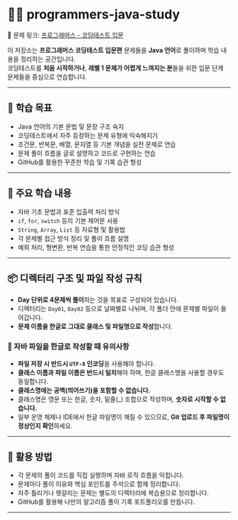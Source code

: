 # 👨‍💻 programmers-java-study

📖 문제 링크: [프로그래머스 - 코딩테스트 입문](https://school.programmers.co.kr/learn/challenges/beginner?order=recent&languages=java)

이 저장소는 **프로그래머스 코딩테스트 입문편** 문제들을 **Java 언어**로 풀이하며 학습 내용을 정리하는 공간입니다.  
코딩테스트를 **처음 시작하거나**, **레벨 1 문제가 어렵게 느껴지는 분**들을 위한 입문 단계 문제들을 중심으로 연습합니다.

---

## 🚀 학습 목표

- Java 언어의 기본 문법 및 문장 구조 숙지  
- 코딩테스트에서 자주 등장하는 문제 유형에 익숙해지기  
- 조건문, 반복문, 배열, 문자열 등 기본 개념을 실전 문제로 연습  
- 문제 풀이 흐름을 글로 설명하고 코드로 구현하는 연습  
- GitHub를 활용한 꾸준한 학습 및 기록 습관 형성

---

## 📌 주요 학습 내용

- 자바 기초 문법과 표준 입출력 처리 방식  
- `if`, `for`, `switch` 등의 기본 제어문 사용  
- `String`, `Array`, `List` 등 자료형 및 활용법  
- 각 문제별 접근 방식 정리 및 풀이 흐름 설명  
- 예외 처리, 형변환, 반복 연습을 통한 안정적인 코딩 습관 형성

---

## 📦 디렉터리 구조 및 파일 작성 규칙

- **Day 단위로 4문제씩 풀이**하는 것을 목표로 구성되어 있습니다.  
- 디렉터리는 `Day01`, `Day02` 등으로 날짜별로 나뉘며, 각 폴더 안에 문제별 파일이 들어갑니다.  
- **문제 이름을 한글로 그대로 클래스 및 파일명으로 작성**합니다.  

### 📌 자바 파일을 한글로 작성할 때 유의사항

- **파일 저장 시 반드시 `UTF-8` 인코딩**을 사용해야 합니다.  
- **클래스 이름과 파일 이름은 반드시 일치**해야 하며, 한글 클래스명을 사용할 경우도 동일합니다.  
- **클래스명에는 공백(띄어쓰기)을 포함할 수 없습니다.** 
- 클래스명은 영문 또는 한글, 숫자, 밑줄(_) 조합으로 작성하며, **숫자로 시작할 수 없습니다.**  
- 일부 운영 체제나 IDE에서 한글 파일명이 깨질 수 있으므로, **Git 업로드 후 파일명이 정상인지 확인**하세요.  

---

## 🧠 활용 방법

- 각 문제의 풀이 코드를 직접 실행하며 자바 로직 흐름을 익힙니다.  
- 문제마다 풀이 이유와 핵심 포인트를 주석으로 함께 정리합니다.  
- 자주 틀리거나 헷갈리는 문제는 별도의 디렉터리에 복습용으로 정리합니다.  
- GitHub를 활용해 나만의 알고리즘 풀이 기록 포트폴리오를 만듭니다.

---
